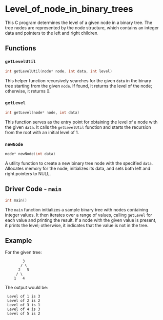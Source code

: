 # Level_of_node_in_binary_trees
This C program determines the level of a given node in a binary tree. The tree nodes are represented by the node structure, which contains an integer data and pointers to the left and right children.

## Functions

### `getLevelUtil`
```c
int getLevelUtil(node* node, int data, int level)
```
This helper function recursively searches for the given `data` in the binary tree starting from the given `node`. If found, it returns the level of the node; otherwise, it returns 0.

### `getLevel`
```c
int getLevel(node* node, int data)
```
This function serves as the entry point for obtaining the level of a node with the given `data`. It calls the `getLevelUtil` function and starts the recursion from the root with an initial level of 1.

### `newNode`
```c
node* newNode(int data)
```
A utility function to create a new binary tree node with the specified `data`. Allocates memory for the node, initializes its data, and sets both left and right pointers to NULL.

## Driver Code - `main`
```c
int main()
```
The `main` function initializes a sample binary tree with nodes containing integer values. It then iterates over a range of values, calling `getLevel` for each value and printing the result. If a node with the given value is present, it prints the level; otherwise, it indicates that the value is not in the tree.

## Example
For the given tree:
```
        3
       / \
      2   5
     / \
    1   4
```
The output would be:
```
 Level of 1 is 3
 Level of 2 is 2
 Level of 3 is 1
 Level of 4 is 3
 Level of 5 is 2
```
